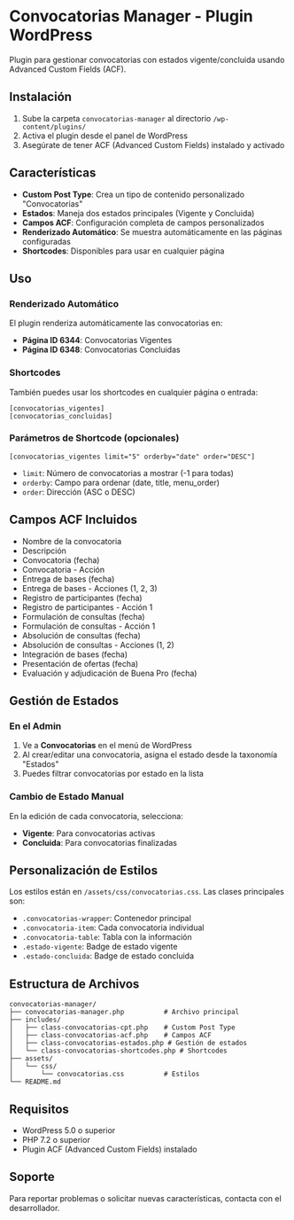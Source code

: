 # Convocatorias Manager - Plugin WordPress

Plugin para gestionar convocatorias con estados vigente/concluida usando Advanced Custom Fields (ACF).

## Instalación

1. Sube la carpeta `convocatorias-manager` al directorio `/wp-content/plugins/`
2. Activa el plugin desde el panel de WordPress
3. Asegúrate de tener ACF (Advanced Custom Fields) instalado y activado

## Características

- **Custom Post Type**: Crea un tipo de contenido personalizado "Convocatorias"
- **Estados**: Maneja dos estados principales (Vigente y Concluida)
- **Campos ACF**: Configuración completa de campos personalizados
- **Renderizado Automático**: Se muestra automáticamente en las páginas configuradas
- **Shortcodes**: Disponibles para usar en cualquier página

## Uso

### Renderizado Automático

El plugin renderiza automáticamente las convocatorias en:
- **Página ID 6344**: Convocatorias Vigentes
- **Página ID 6348**: Convocatorias Concluidas

### Shortcodes

También puedes usar los shortcodes en cualquier página o entrada:

```
[convocatorias_vigentes]
[convocatorias_concluidas]
```

### Parámetros de Shortcode (opcionales)

```
[convocatorias_vigentes limit="5" orderby="date" order="DESC"]
```

- `limit`: Número de convocatorias a mostrar (-1 para todas)
- `orderby`: Campo para ordenar (date, title, menu_order)
- `order`: Dirección (ASC o DESC)

## Campos ACF Incluidos

- Nombre de la convocatoria
- Descripción
- Convocatoria (fecha)
- Convocatoria - Acción
- Entrega de bases (fecha)
- Entrega de bases - Acciones (1, 2, 3)
- Registro de participantes (fecha)
- Registro de participantes - Acción 1
- Formulación de consultas (fecha)
- Formulación de consultas - Acción 1
- Absolución de consultas (fecha)
- Absolución de consultas - Acciones (1, 2)
- Integración de bases (fecha)
- Presentación de ofertas (fecha)
- Evaluación y adjudicación de Buena Pro (fecha)

## Gestión de Estados

### En el Admin

1. Ve a **Convocatorias** en el menú de WordPress
2. Al crear/editar una convocatoria, asigna el estado desde la taxonomía "Estados"
3. Puedes filtrar convocatorias por estado en la lista

### Cambio de Estado Manual

En la edición de cada convocatoria, selecciona:
- **Vigente**: Para convocatorias activas
- **Concluida**: Para convocatorias finalizadas

## Personalización de Estilos

Los estilos están en `/assets/css/convocatorias.css`. Las clases principales son:

- `.convocatorias-wrapper`: Contenedor principal
- `.convocatoria-item`: Cada convocatoria individual
- `.convocatoria-table`: Tabla con la información
- `.estado-vigente`: Badge de estado vigente
- `.estado-concluida`: Badge de estado concluida

## Estructura de Archivos

```
convocatorias-manager/
├── convocatorias-manager.php          # Archivo principal
├── includes/
│   ├── class-convocatorias-cpt.php    # Custom Post Type
│   ├── class-convocatorias-acf.php    # Campos ACF
│   ├── class-convocatorias-estados.php # Gestión de estados
│   └── class-convocatorias-shortcodes.php # Shortcodes
├── assets/
│   └── css/
│       └── convocatorias.css          # Estilos
└── README.md
```

## Requisitos

- WordPress 5.0 o superior
- PHP 7.2 o superior
- Plugin ACF (Advanced Custom Fields) instalado

## Soporte

Para reportar problemas o solicitar nuevas características, contacta con el desarrollador.